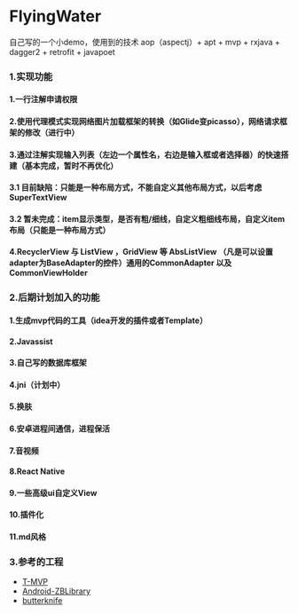 # FlyingWater
自己写的一个小demo，使用到的技术 aop（aspectj）+ apt + mvp + rxjava + dagger2 + retrofit + javapoet 
### 1.实现功能
#### 1.一行注解申请权限
#### 2.使用代理模式实现网络图片加载框架的转换（如Glide变picasso），网络请求框架的修改（进行中）
#### 3.通过注解实现输入列表（左边一个属性名，右边是输入框或者选择器）的快速搭建（基本完成，暂时不再优化）
#### 3.1 目前缺陷：只能是一种布局方式，不能自定义其他布局方式，以后考虑SuperTextView
#### 3.2 暂未完成：item显示类型，是否有粗/细线，自定义粗细线布局，自定义item布局（只能是一种布局方式）
#### 4.RecyclerView 与 ListView ，GridView 等 AbsListView （凡是可以设置adapter为BaseAdapter的控件）通用的CommonAdapter 以及CommonViewHolder
### 2.后期计划加入的功能
#### 1.生成mvp代码的工具（idea开发的插件或者Template）
#### 2.Javassist
#### 3.自己写的数据库框架
#### 4.jni（计划中）
#### 5.换肤
#### 6.安卓进程间通信，进程保活
#### 7.音视频
#### 8.React Native
#### 9.一些高级ui自定义View
#### 10.插件化
#### 11.md风格
### 3.参考的工程
- [T-MVP](https://github.com/north2016/T-MVP)
- [Android-ZBLibrary](https://github.com/TommyLemon/Android-ZBLibrary)
- [butterknife](https://github.com/JakeWharton/butterknife)
